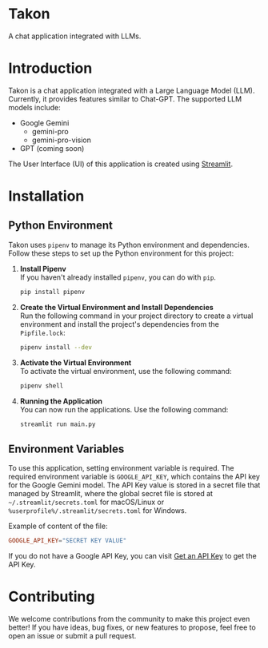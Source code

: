# Takon
A chat application integrated with LLMs.

# Introduction
Takon is a chat application integrated with a Large Language Model (LLM). 
Currently, it provides features similar to Chat-GPT. The supported LLM 
models include:

- Google Gemini
  - gemini-pro
  - gemini-pro-vision
- GPT (coming soon)

The User Interface (UI) of this application is created using [Streamlit](https://streamlit.io/).

# Installation
## Python Environment
Takon uses `pipenv` to manage its Python environment and dependencies.
Follow these steps to set up the Python environment for this project:

1. **Install Pipenv**\
    If you haven't already installed `pipenv`, you can do with `pip`.
    ```bash
   pip install pipenv
    ```

2. **Create the Virtual Environment and Install Dependencies**\
   Run the following command in your project directory to create a 
virtual environment and install the project's dependencies from the `Pipfile.lock`:

   ```bash
   pipenv install --dev
   ```

3. **Activate the Virtual Environment**\
   To activate the virtual environment, use the following command:

   ```bash
   pipenv shell
   ```

4. **Running the Application**\
   You can now run the applications. Use the following command:

   ```bash
   streamlit run main.py
   ```

## Environment Variables
To use this application, setting environment variable is required. 
The required environment variable is `GOOGLE_API_KEY`, which contains 
the API key for the Google Gemini model. The API Key value is stored 
in a secret file that managed by Streamlit, where the global secret 
file is stored at `~/.streamlit/secrets.toml` for macOS/Linux or 
`%userprofile%/.streamlit/secrets.toml` for Windows.

Example of content of the file:
```toml
GOOGLE_API_KEY="SECRET KEY VALUE"
```

If you do not have a Google API Key, you can visit [Get an API Key](https://ai.google.dev/tutorials/setup)
to get the API Key.

# Contributing
We welcome contributions from the community to make this project even 
better! If you have ideas, bug fixes, or new features to propose, feel 
free to open an issue or submit a pull request.
